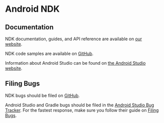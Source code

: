 Android NDK
===========

Documentation
-------------

NDK documentation, guides, and API reference are available on
[our website](https://developer.android.com/ndk/index.html).

NDK code samples are available on
[GitHub](https://github.com/googlesamples/android-ndk).

Information about Android Studio can be found on [the Android Studio
website](https://developer.android.com/studio/index.html).

Filing Bugs
-----------

NDK bugs should be filed on
[GitHub](https://github.com/android-ndk/ndk/issues/new).

Android Studio and Gradle bugs should be filed in the [Android Studio Bug
Tracker](http://b.android.com). For the fastest response, make sure you follow
their guide on [Filing Bugs](http://tools.android.com/filing-bugs).
